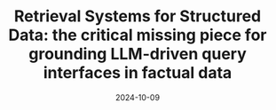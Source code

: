 ---
title: "Retrieval Systems for Structured Data: the critical missing piece for grounding LLM-driven query interfaces in factual data"
date: 2024-10-09
event: "BIDS Seminar"
location: "Berkeley, USA"
event_url: "https://cdss.berkeley.edu/events/bids-seminar-madelon-hulsebos-phd"
---